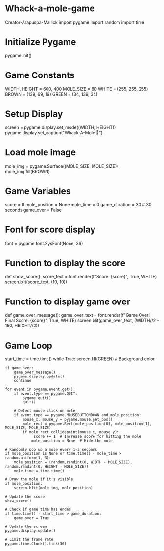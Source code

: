 # Whack-a-mole-game
Creator-Arapuspa-Mallick
import pygame
import random
import time

# Initialize Pygame
pygame.init()

# Game Constants
WIDTH, HEIGHT = 600, 400
MOLE_SIZE = 80
WHITE = (255, 255, 255)
BROWN = (139, 69, 19)
GREEN = (34, 139, 34)

# Setup Display
screen = pygame.display.set_mode((WIDTH, HEIGHT))
pygame.display.set_caption("Whack-A-Mole 🐾")

# Load mole image
mole_img = pygame.Surface((MOLE_SIZE, MOLE_SIZE))
mole_img.fill(BROWN)

# Game Variables
score = 0
mole_position = None
mole_time = 0
game_duration = 30  # 30 seconds
game_over = False

# Font for score display
font = pygame.font.SysFont(None, 36)

# Function to display the score
def show_score():
    score_text = font.render(f"Score: {score}", True, WHITE)
    screen.blit(score_text, (10, 10))

# Function to display game over
def game_over_message():
    game_over_text = font.render(f"Game Over! Final Score: {score}", True, WHITE)
    screen.blit(game_over_text, (WIDTH//2 - 150, HEIGHT//2))

# Game Loop
start_time = time.time()
while True:
    screen.fill(GREEN)  # Background color

    if game_over:
        game_over_message()
        pygame.display.update()
        continue

    for event in pygame.event.get():
        if event.type == pygame.QUIT:
            pygame.quit()
            quit()

        # Detect mouse click on mole
        if event.type == pygame.MOUSEBUTTONDOWN and mole_position:
            mouse_x, mouse_y = pygame.mouse.get_pos()
            mole_rect = pygame.Rect(mole_position[0], mole_position[1], MOLE_SIZE, MOLE_SIZE)
            if mole_rect.collidepoint(mouse_x, mouse_y):
                 score += 1  # Increase score for hitting the mole
                mole_position = None  # Hide the mole

    # Randomly pop up a mole every 1-3 seconds
    if mole_position is None or time.time() - mole_time > random.uniform(1, 3):
        mole_position = (random.randint(0, WIDTH - MOLE_SIZE), random.randint(0, HEIGHT - MOLE_SIZE))
        mole_time = time.time()

    # Draw the mole if it's visible
    if mole_position:
        screen.blit(mole_img, mole_position)

    # Update the score
    show_score()

    # Check if game time has ended
    if time.time() - start_time > game_duration:
        game_over = True

    # Update the screen
    pygame.display.update()

    # Limit the frame rate
    pygame.time.Clock().tick(30)
